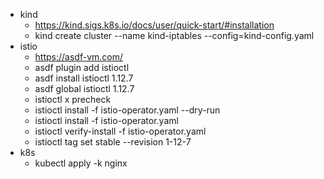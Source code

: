 - kind
  - https://kind.sigs.k8s.io/docs/user/quick-start/#installation
  - kind create cluster --name kind-iptables --config=kind-config.yaml
- istio
  - https://asdf-vm.com/
  - asdf plugin add istioctl
  - asdf install istioctl 1.12.7
  - asdf global istioctl 1.12.7
  - istioctl x precheck
  - istioctl install -f istio-operator.yaml --dry-run
  - istioctl install -f istio-operator.yaml
  - istioctl verify-install -f istio-operator.yaml
  - istioctl tag set stable --revision 1-12-7
- k8s
  - kubectl apply -k nginx
